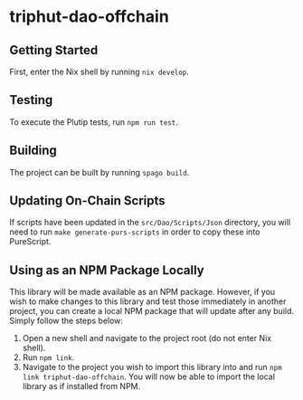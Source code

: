 # triphut-dao-offchain

## Getting Started

First, enter the Nix shell by running `nix develop`.

## Testing

To execute the Plutip tests, run `npm run test`.

## Building

The project can be built by running `spago build`.

## Updating On-Chain Scripts

If scripts have been updated in the `src/Dao/Scripts/Json` directory, you will
need to run `make generate-purs-scripts` in order to copy these into PureScript.

## Using as an NPM Package Locally

This library will be made available as an NPM package. However, if you wish to
make changes to this library and test those immediately in another project, you
can create a local NPM package that will update after any build. Simply follow
the steps below:

1. Open a new shell and navigate to the project root (do not enter Nix shell).
2. Run `npm link`. 
3. Navigate to the project you wish to import this library into and run 
   `npm link triphut-dao-offchain`. You will now be able to import the local 
   library as if installed from NPM.
